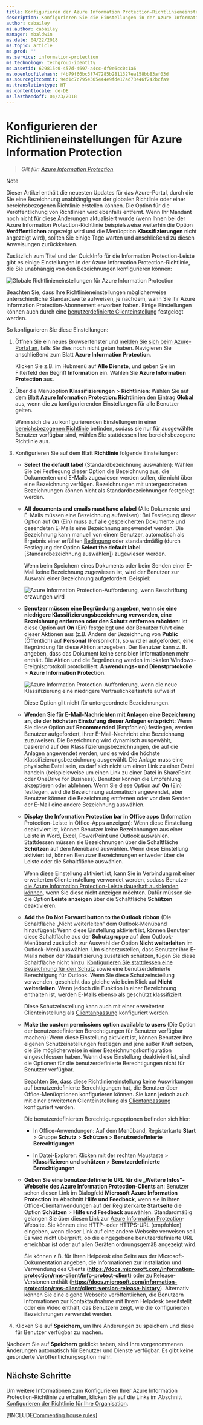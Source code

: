 ```yaml
---
title: Konfigurieren der Azure Information Protection-Richtlinieneinstellungen
description: Konfigurieren Sie die Einstellungen in der Azure Information Protection-Richtlinie, die für alle Benutzer und alle Geräte gelten.
author: cabailey
ms.author: cabailey
manager: mbaldwin
ms.date: 04/22/2018
ms.topic: article
ms.prod: ''
ms.service: information-protection
ms.technology: techgroup-identity
ms.assetid: 629815c0-457d-4697-a4cc-df0e6cc0c1a6
ms.openlocfilehash: f4b79f66bc3f747285b2811327ea158bb83af03d
ms.sourcegitcommit: 94d1c7c795e305444e9fde17ad73e46f242bcfa9
ms.translationtype: HT
ms.contentlocale: de-DE
ms.lasthandoff: 04/23/2018
---
```

# <a name="how-to-configure-the-policy-settings-for-azure-information-protection"></a>Konfigurieren der Richtlinieneinstellungen für Azure Information Protection

>*Gilt für: [Azure Information Protection](https://azure.microsoft.com/pricing/details/information-protection)*

>[!NOTE]
> Dieser Artikel enthält die neuesten Updates für das Azure-Portal, durch die Sie eine Bezeichnung unabhängig von der globalen Richtlinie oder einer bereichsbezogenen Richtlinie erstellen können. Die Option für die Veröffentlichung von Richtlinien wird ebenfalls entfernt. Wenn Ihr Mandant noch nicht für diese Änderungen aktualisiert wurde (wenn Ihnen bei der Azure Information Protection-Richtlinie beispielsweise weiterhin die Option **Veröffentlichen** angezeigt wird und die Menüoption **Klassifizierungen** nicht angezeigt wird), sollten Sie einige Tage warten und anschließend zu diesen Anweisungen zurückkehren.

Zusätzlich zum Titel und der QuickInfo für die Information Protection-Leiste gibt es einige Einstellungen in der Azure Information Protection-Richtlinie, die Sie unabhängig von den Bezeichnungen konfigurieren können:

![Globale Richtlinieneinstellungen für Azure Information Protection](../media/info-protect-policy-default-settingsv3.png)

Beachten Sie, dass Ihre Richtlinieneinstellungen möglicherweise unterschiedliche Standardwerte aufweisen, je nachdem, wann Sie Ihr Azure Information Protection-Abonnement erworben haben. Einige Einstellungen können auch durch eine [benutzerdefinierte Clienteinstellung](../rms-client/client-admin-guide-customizations.md) festgelegt werden.

So konfigurieren Sie diese Einstellungen:

1. Öffnen Sie ein neues Browserfenster und [melden Sie sich beim Azure-Portal an](configure-policy.md#signing-in-to-the-azure-portal), falls Sie dies noch nicht getan haben. Navigieren Sie anschließend zum Blatt **Azure Information Protection**.
    
    Klicken Sie z.B. im Hubmenü auf **Alle Dienste**, und geben Sie im Filterfeld den Begriff **Information** ein. Wählen Sie **Azure Information Protection** aus.

2. Über die Menüoption **Klassifizierungen** > **Richtlinien**: Wählen Sie auf dem Blatt **Azure Information Protection: Richtlinien** den Eintrag **Global** aus, wenn die zu konfigurierenden Einstellungen für alle Benutzer gelten.
    
    Wenn sich die zu konfigurierenden Einstellungen in einer [bereichsbezogenen Richtlinie](configure-policy-scope.md) befinden, sodass sie nur für ausgewählte Benutzer verfügbar sind, wählen Sie stattdessen Ihre bereichsbezogene Richtlinie aus.

3. Konfigurieren Sie auf dem Blatt **Richtlinie** folgende Einstellungen:
    
    - **Select the default label** (Standardbezeichnung auswählen): Wählen Sie bei Festlegung dieser Option die Bezeichnung aus, die Dokumenten und E-Mails zugewiesen werden sollen, die nicht über eine Bezeichnung verfügen. Bezeichnungen mit untergeordneten Bezeichnungen können nicht als Standardbezeichnungen festgelegt werden. 
    
    - **All documents and emails must have a label** (Alle Dokumente und E-Mails müssen eine Bezeichnung aufweisen): Bei Festlegung dieser Option auf **On** (Ein) muss auf alle gespeicherten Dokumente und gesendeten E-Mails eine Bezeichnung angewendet werden. Die Bezeichnung kann manuell von einem Benutzer, automatisch als Ergebnis einer erfüllten [Bedingung](configure-policy-classification.md) oder standardmäßig (durch Festlegung der Option **Select the default label** [Standardbezeichnung auswählen]) zugewiesen werden.
        
        Wenn beim Speichern eines Dokuments oder beim Senden einer E-Mail keine Bezeichnung zugewiesen ist, wird der Benutzer zur Auswahl einer Bezeichnung aufgefordert. Beispiel:
        
        ![Azure Information Protection-Aufforderung, wenn Beschriftung erzwungen wird](../media/info-protect-enforce-labelv2.png)
        
    - **Benutzer müssen eine Begründung angeben, wenn sie eine niedrigere Klassifizierungsbezeichnung verwenden, eine Bezeichnung entfernen oder den Schutz entfernen möchten**: Ist diese Option auf **On** (Ein) festgelegt und der Benutzer führt eine dieser Aktionen aus (z.B. Ändern der Bezeichnung von **Public** (Öffentlich) auf **Personal** (Persönlich)), so wird er aufgefordert, eine Begründung für diese Aktion anzugeben. Der Benutzer kann z. B. angeben, dass das Dokument keine sensiblen Informationen mehr enthält. Die Aktion und die Begründung werden im lokalen Windows-Ereignisprotokoll protokolliert: **Anwendungs- und Dienstprotokolle** > **Azure Information Protection**.  
        
        ![Azure Information Protection-Aufforderung, wenn die neue Klassifizierung eine niedrigere Vertraulichkeitsstufe aufweist](../media/info-protect-lower-justification.png)
        
        Diese Option gilt nicht für untergeordnete Bezeichnungen.
        
    - **Wenden Sie für E-Mail-Nachrichten mit Anlagen eine Bezeichnung an, die der höchsten Einstufung dieser Anlagen entspricht**: Wenn Sie diese Option auf **Recommended** (Empfohlen) festlegen, werden Benutzer aufgefordert, ihrer E-Mail-Nachricht eine Bezeichnung zuzuweisen. Die Bezeichnung wird dynamisch ausgewählt, basierend auf den Klassifizierungsbezeichnungen, die auf die Anlagen angewendet werden, und es wird die höchste Klassifizierungsbezeichnung ausgewählt. Die Anlage muss eine physische Datei sein, es darf sich nicht um einen Link zu einer Datei handeln (beispielsweise um einen Link zu einer Datei in SharePoint oder OneDrive for Business). Benutzer können die Empfehlung akzeptieren oder ablehnen. Wenn Sie diese Option auf **On** (Ein) festlegen, wird die Bezeichnung automatisch angewendet, aber Benutzer können die Bezeichnung entfernen oder vor dem Senden der E-Mail eine andere Bezeichnung auswählen.  
    
    - **Display the Information Protection bar in Office apps** (Information Protection-Leiste in Office-Apps anzeigen): Wenn diese Einstellung deaktiviert ist, können Benutzer keine Bezeichnungen aus einer Leiste in Word, Excel, PowerPoint und Outlook auswählen. Stattdessen müssen sie Bezeichnungen über die Schaltfläche **Schützen** auf dem Menüband auswählen. Wenn diese Einstellung aktiviert ist, können Benutzer Bezeichnungen entweder über die Leiste oder die Schaltfläche auswählen.
        
        Wenn diese Einstellung aktiviert ist, kann Sie in Verbindung mit einer erweiterten Clienteinstellung verwendet werden, sodass Benutzer [die Azure Information Protection-Leiste dauerhaft ausblenden können](../rms-client/client-admin-guide-customizations.md#permanently-hide-the-azure-information-protection-bar), wenn Sie diese nicht anzeigen möchten. Dafür müssen sie die Option **Leiste anzeigen** über die Schaltfläche **Schützen** deaktivieren.
    
    - **Add the Do Not Forward button to the Outlook ribbon** (Die Schaltfläche „Nicht weiterleiten“ dem Outlook-Menüband hinzufügen): Wenn diese Einstellung aktiviert ist, können Benutzer diese Schaltfläche aus der **Schutzgruppe** auf dem Outlook-Menüband zusätzlich zur Auswahl der Option **Nicht weiterleiten** im Outlook-Menü auswählen. Um sicherzustellen, dass Benutzer ihre E-Mails neben der Klassifizierung zusätzlich schützen, fügen Sie diese Schaltfläche nicht hinzu. [Konfigurieren Sie stattdessen eine Bezeichnung für den Schutz](configure-policy-protection.md) sowie eine benutzerdefinierte Berechtigung für Outlook. Wenn Sie diese Schutzeinstellung verwenden, geschieht das gleiche wie beim Klick auf **Nicht weiterleiten**. Wenn jedoch die Funktion in einer Bezeichnung enthalten ist, werden E-Mails ebenso als geschützt klassifiziert.
    
        Diese Schutzeinstellung kann auch mit einer erweiterten Clienteinstellung als [Clientanpassung](../rms-client/client-admin-guide-customizations.md#hide-or-show-the-do-not-forward-button-in-outlook) konfiguriert werden.
    
    - **Make the custom permissions option available to users** (Die Option der benutzerdefinierten Berechtigungen für Benutzer verfügbar machen): Wenn diese Einstellung aktiviert ist, können Benutzer ihre eigenen Schutzeinstellungen festlegen und jene außer Kraft setzen, die Sie möglicherweise in einer Bezeichnungskonfiguration eingeschlossen haben. Wenn diese Einstellung deaktiviert ist, sind die Optionen für die benutzerdefinierte Berechtigungen nicht für Benutzer verfügbar.
        
        Beachten Sie, dass diese Richtlinieneinstellung keine Auswirkungen auf benutzerdefinierte Berechtigungen hat, die Benutzer über Office-Menüoptionen konfigurieren können. Sie kann jedoch auch mit einer erweiterten Clienteinstellung als [Clientanpassung](../rms-client/client-admin-guide-customizations.md#make-the-custom-permissions-options-available-or-unavailable-to-users) konfiguriert werden.
        
        Die benutzerdefinierten Berechtigungsoptionen befinden sich hier:
        
        - In Office-Anwendungen: Auf dem Menüband, Registerkarte **Start** > Gruppe **Schutz** > **Schützen** > **Benutzerdefinierte Berechtigungen**
        
        - In Datei-Explorer: Klicken mit der rechten Maustaste > **Klassifizieren und schützen** > **Benutzerdefinierte Berechtigungen**
    
    - **Geben Sie eine benutzerdefinierte URL für die „Weitere Infos“-Webseite des Azure Information Protection-Clients an**: Benutzer sehen diesen Link im Dialogfeld **Microsoft Azure Information Protection** im Abschnitt **Hilfe und Feedback**, wenn sie in ihren Office-Clientanwendungen auf der Registerkarte **Startseite** die Option **Schützen** > **Hilfe und Feedback** auswählen. Standardmäßig gelangen Sie über diesen Link zur [Azure Information Protection](https://www.microsoft.com/cloud-platform/azure-information-protection)-Website. Sie können eine HTTP- oder HTTPS-URL (empfohlen) eingeben, wenn dieser Link auf eine andere Webseite verweisen soll. Es wird nicht überprüft, ob die eingegebene benutzerdefinierte URL erreichbar ist oder auf allen Geräten ordnungsgemäß angezeigt wird.
        
        Sie können z.B. für Ihren Helpdesk eine Seite aus der Microsoft-Dokumentation angeben, die Informationen zur Installation und Verwendung des Clients (**https://docs.microsoft.com/information-protection/rms-client/info-protect-client**) oder zu Release-Versionen enthält (**https://docs.microsoft.com/information-protection/rms-client/client-version-release-history**). Alternativ können Sie eine eigene Webseite veröffentlichen, die Benutzern Informationen zur Kontaktaufnahme mit Ihrem Helpdesk bereitstellt oder ein Video enthält, das Benutzern zeigt, wie die konfigurierten Bezeichnungen verwendet werden.

3. Klicken Sie auf **Speichern**, um Ihre Änderungen zu speichern und diese für Benutzer verfügbar zu machen.

Nachdem Sie auf **Speichern** geklickt haben, sind Ihre vorgenommenen Änderungen automatisch für Benutzer und Dienste verfügbar. Es gibt keine gesonderte Veröffentlichungsoption mehr.

## <a name="next-steps"></a>Nächste Schritte

Um weitere Informationen zum Konfigurieren Ihrer Azure Information Protection-Richtlinie zu erhalten, klicken Sie auf die Links im Abschnitt [Konfigurieren der Richtlinie für Ihre Organisation](configure-policy.md#configuring-your-organizations-policy).  

[!INCLUDE[Commenting house rules](../includes/houserules.md)]
